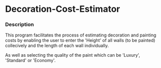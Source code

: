 # Decoration-Cost-Estimator

### Description
This program facilitates the process of estimating decoration and painting costs by enabling the user to enter the 'Height' of all walls (to be painted) collecively and the length of each wall individually.

As well as selecting the quality of the paint which can be 'Luxury', 'Standard' or 'Economy'.
